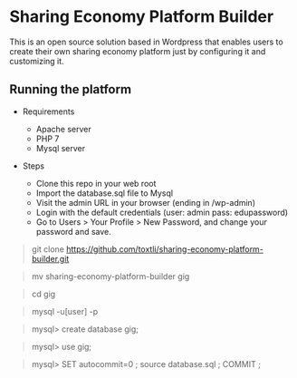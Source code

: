 # Sharing Economy Platform Builder

This is an open source solution based in Wordpress that enables users to create their own sharing economy platform just by configuring it and customizing it.

## Running the platform

* Requirements
    * Apache server
    * PHP 7
    * Mysql server

* Steps
    * Clone this repo in your web root
    * Import the database.sql file to Mysql
    * Visit the admin URL in your browser (ending in /wp-admin)
    * Login with the default credentials (user: admin pass: edupassword)
    * Go to Users > Your Profile > New Password, and change your password and save.
    
> git clone https://github.com/toxtli/sharing-economy-platform-builder.git

> mv sharing-economy-platform-builder gig

> cd gig

> mysql -u[user] -p

> mysql> create database gig;

> mysql> use gig;

> mysql> SET autocommit=0 ; source database.sql ; COMMIT ;
    
    
